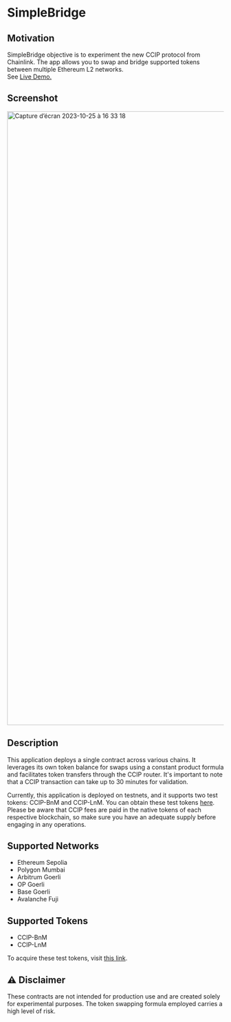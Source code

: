 # SimpleBridge
## Motivation
SimpleBridge objective is to experiment the new CCIP protocol from Chainlink. The app allows you to swap and bridge supported tokens between multiple Ethereum L2 networks. <br>
See [Live Demo.](https://ccip-token-bridge.vercel.app/)

## Screenshot
<img width="1424" alt="Capture d’écran 2023-10-25 à 16 33 18" src="https://github.com/wvleak/token_beats/assets/73338115/b1a719d0-b467-4c1a-81bb-1d39c3d05bf4">

## Description

This application deploys a single contract across various chains. It leverages its own token balance for swaps using a constant product formula and facilitates token transfers through the CCIP router. It's important to note that a CCIP transaction can take up to 30 minutes for validation. 

Currently, this application is deployed on testnets, and it supports two test tokens: CCIP-BnM and CCIP-LnM. You can obtain these test tokens [here](https://docs.chain.link/ccip/test-tokens#mint-tokens-in-the-documentation). Please be aware that CCIP fees are paid in the native tokens of each respective blockchain, so make sure you have an adequate supply before engaging in any operations.

## Supported Networks
- Ethereum Sepolia
- Polygon Mumbai
- Arbitrum Goerli
- OP Goerli
- Base Goerli
- Avalanche Fuji

## Supported Tokens
- CCIP-BnM
- CCIP-LnM

To acquire these test tokens, visit [this link](https://docs.chain.link/ccip/test-tokens#mint-tokens-in-the-documentation).

## ⚠️ Disclaimer

These contracts are not intended for production use and are created solely for experimental purposes. The token swapping formula employed carries a high level of risk.
